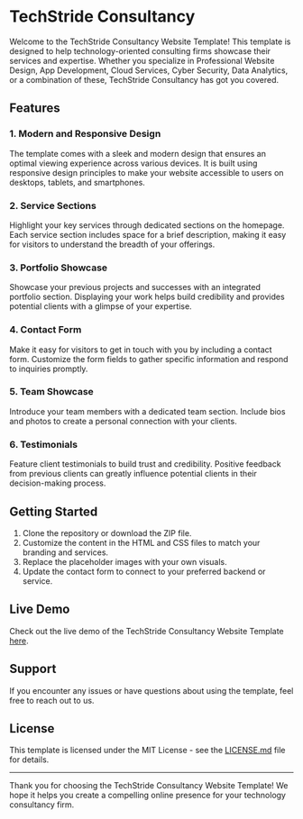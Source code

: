 # TechStride Consultancy 

Welcome to the TechStride Consultancy Website Template! This template is designed to help technology-oriented consulting firms showcase their services and expertise. Whether you specialize in Professional Website Design, App Development, Cloud Services, Cyber Security, Data Analytics, or a combination of these, TechStride Consultancy has got you covered.

## Features

### 1. Modern and Responsive Design
The template comes with a sleek and modern design that ensures an optimal viewing experience across various devices. It is built using responsive design principles to make your website accessible to users on desktops, tablets, and smartphones.

### 2. Service Sections
Highlight your key services through dedicated sections on the homepage. Each service section includes space for a brief description, making it easy for visitors to understand the breadth of your offerings.

### 3. Portfolio Showcase
Showcase your previous projects and successes with an integrated portfolio section. Displaying your work helps build credibility and provides potential clients with a glimpse of your expertise.

### 4. Contact Form
Make it easy for visitors to get in touch with you by including a contact form. Customize the form fields to gather specific information and respond to inquiries promptly.

### 5. Team Showcase
Introduce your team members with a dedicated team section. Include bios and photos to create a personal connection with your clients.

### 6. Testimonials
Feature client testimonials to build trust and credibility. Positive feedback from previous clients can greatly influence potential clients in their decision-making process.

## Getting Started

1. Clone the repository or download the ZIP file.
2. Customize the content in the HTML and CSS files to match your branding and services.
3. Replace the placeholder images with your own visuals.
4. Update the contact form to connect to your preferred backend or service.

## Live Demo

Check out the live demo of the TechStride Consultancy Website Template [here](https://harryregel.github.io/TechStride-Consultancy/).

## Support

If you encounter any issues or have questions about using the template, feel free to reach out to us.

## License

This template is licensed under the MIT License - see the [LICENSE.md](LICENSE.md) file for details.

---

Thank you for choosing the TechStride Consultancy Website Template! We hope it helps you create a compelling online presence for your technology consultancy firm.
